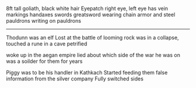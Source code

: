 8ft tall goliath, black white hair
Eyepatch right eye, left eye has vein markings
handaxes
swords
greatsword
wearing chain armor and steel pauldrons
writing on pauldrons

<hr>

Thodunn was an elf
Lost at the battle of looming rock
was in a collapse, touched a rune in a cave
petrified

woke up in the aegan empire
lied about which side of the war he was on
was a soilder for them for years

Piggy was to be his handler in Kathkach
Started feeding them false information from the silver company
Fully switched sides

